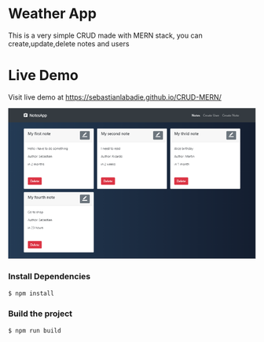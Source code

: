 # Weather App
This is a very simple CRUD made with MERN stack, you can create,update,delete notes and users

# Live Demo
Visit live demo at <https://sebastianlabadie.github.io/CRUD-MERN/>

![](screenshot.png)

### Install Dependencies
```sh
$ npm install 
```

### Build the project
```sh
$ npm run build
```
